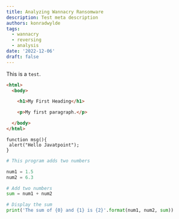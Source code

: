 ```yaml
---
title: Analyzing Wannacry Ransomware
description: Test meta description
authors: konradwylde
tags:
  - wannacry
  - reversing
  - analysis
date: '2022-12-06'
draft: false
---
```


This is a `test`.

```HTML
<html>
  <body>

    <h1>My First Heading</h1>

    <p>My first paragraph.</p>

  </body>
</html>
```

```JS
function msg(){  
 alert("Hello Javatpoint");  
}
```

```PYTHON
# This program adds two numbers

num1 = 1.5
num2 = 6.3

# Add two numbers
sum = num1 + num2

# Display the sum
print('The sum of {0} and {1} is {2}'.format(num1, num2, sum))
```